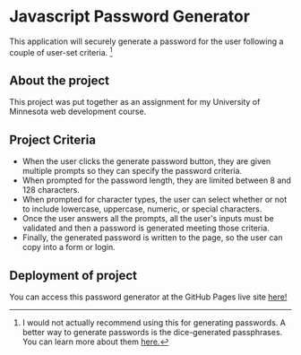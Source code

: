 # Javascript Password Generator
This application will securely generate a password for the user following a couple of user-set criteria. [^1]

## About the project
This project was put together as an assignment for my University of Minnesota web development course. 

## Project Criteria

- When the user clicks the generate password button, they are given multiple prompts so they can specify the password criteria.
- When prompted for the password length, they are limited between 8 and 128 characters.
- When prompted for character types, the user can select whether or not to include lowercase, uppercase, numeric, or special characters.
- Once the user answers all the prompts, all the user's inputs must be validated and then a password is generated meeting those criteria.
- Finally, the generated password is written to the page, so the user can copy into a form or login.


## Deployment of project
You can access this password generator at the GitHub Pages live site [here!](https://fixedotter.github.io/passwordGenJS/)

[^1]: I would not actually recommend using this for generating passwords. A better way to generate passwords is the dice-generated passphrases. You can learn more about them [here.](https://www.eff.org/dice)